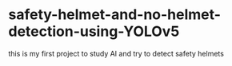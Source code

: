 # safety-helmet-and-no-helmet-detection-using-YOLOv5
this is my first project to study AI and try to detect safety helmets
